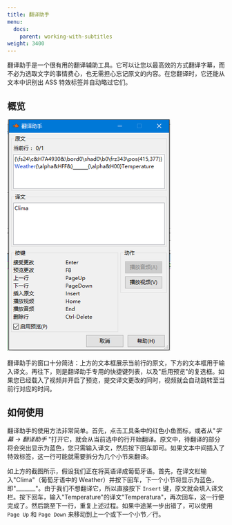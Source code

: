 ```yaml
---
title: 翻译助手
menu:
  docs:
    parent: working-with-subtitles
weight: 3400
---
```


翻译助手是一个很有用的翻译辅助工具。它可以让您以最高效的方式翻译字幕，而不必为选取文字的事情费心，也无需担心忘记原文的内容。在您翻译时，它还能从文本中识别出
ASS 特效标签并自动略过它们。

## 概览

![Translation_Assistant](/img/3.2/zh/Translation_Assistant.png#center)

翻译助手的窗口十分简洁：上方的文本框展示当前行的原文，下方的文本框用于输入译文。再往下，则是翻译助手专用的快捷键列表，以及"启用预览"的复选框。如果您已经载入了视频并开启了预览，提交译文更改的同时，视频就会自动跳转至当前行对应的时间。

## 如何使用

翻译助手的使用方法非常简单。首先，点击工具条中的红色小鱼图标，或者从"*字幕
-\> 翻译助手*
"打开它，就会从当前选中的行开始翻译。原文中，待翻译的部分将会突出显示为蓝色，您只需输入译文，然后按下回车即可。如果文本中间插入了特效标签，这一行可能就需要拆分为几个小节来翻译。

如上方的截图所示，假设我们正在将英语译成葡萄牙语。首先，在译文栏输入"Clima"（葡萄牙语中的
Weather）并按下回车，下一个小节将显示为蓝色，即"\_\_\_\_\_\_\_"。由于我们不想翻译它，所以直接按下
`Insert`
键，原文就会填入译文栏。按下回车，输入"Temperature"的译文"Temperatura"，再次回车，这一行便完成了。然后跳至下一行，重复上述过程。如果中途某一步出错了，可以使用
`Page Up` 和 `Page Down` 来移动到上一个或下一个小节／行。
